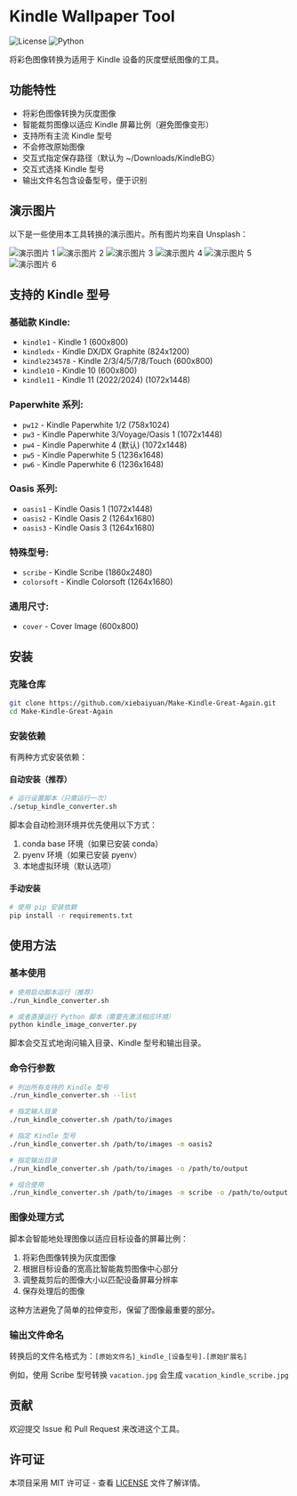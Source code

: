 # Kindle Wallpaper Tool

![License](https://img.shields.io/github/license/xiebaiyuan/Make-Kindle-Great-Again)
![Python](https://img.shields.io/badge/python-3.10+-blue.svg)

将彩色图像转换为适用于 Kindle 设备的灰度壁纸图像的工具。

## 功能特性

- 将彩色图像转换为灰度图像
- 智能裁剪图像以适应 Kindle 屏幕比例（避免图像变形）
- 支持所有主流 Kindle 型号
- 不会修改原始图像
- 交互式指定保存路径（默认为 ~/Downloads/KindleBG）
- 交互式选择 Kindle 型号
- 输出文件名包含设备型号，便于识别

## 演示图片

以下是一些使用本工具转换的演示图片。所有图片均来自 Unsplash：

![演示图片 1](demo_images/alexandre-chambon_in-united-states_shot-with-canon-canon-eos-700d-f5.6-1_100s-100iso-18.0mm_by-goodspleen_id-Tnp2tNJW_W8_kindle_pw4.jpg)
![演示图片 2](demo_images/alisha-hieb_in-bergen-norway_shot-with-nikon-corporation-nikon-d7000-f4.5-1_50s-1000iso-22.0mm_by-wildandinlove_id-qly35FEQwA4_kindle_pw4.jpg)
![演示图片 3](demo_images/anders-jildén_by-andersjilden_id-pyz7R5ntkeg_kindle_pw4.jpg)
![演示图片 4](demo_images/andrew-spencer_in-italy_shot-with-sony-ilce-7m2-f10.0-1_500s-200iso-28.0mm_by-iam_aspencer_id-2fBxIn9YniI_kindle_pw4.jpg)
![演示图片 5](demo_images/Dario-Jud-HXbAioPEVyQ-by-dariojud_-unsplash_kindle_pw4.jpg)
![演示图片 6](demo_images/jonathan-bean-sbZU1j31ggE_kindle_pw4.jpg)

## 支持的 Kindle 型号

### 基础款 Kindle:
- `kindle1` - Kindle 1 (600x800)
- `kindledx` - Kindle DX/DX Graphite (824x1200)
- `kindle234578` - Kindle 2/3/4/5/7/8/Touch (600x800)
- `kindle10` - Kindle 10 (600x800)
- `kindle11` - Kindle 11 (2022/2024) (1072x1448)

### Paperwhite 系列:
- `pw12` - Kindle Paperwhite 1/2 (758x1024)
- `pw3` - Kindle Paperwhite 3/Voyage/Oasis 1 (1072x1448)
- `pw4` - Kindle Paperwhite 4 (默认) (1072x1448)
- `pw5` - Kindle Paperwhite 5 (1236x1648)
- `pw6` - Kindle Paperwhite 6 (1236x1648)

### Oasis 系列:
- `oasis1` - Kindle Oasis 1 (1072x1448)
- `oasis2` - Kindle Oasis 2 (1264x1680)
- `oasis3` - Kindle Oasis 3 (1264x1680)

### 特殊型号:
- `scribe` - Kindle Scribe (1860x2480)
- `colorsoft` - Kindle Colorsoft (1264x1680)

### 通用尺寸:
- `cover` - Cover Image (600x800)

## 安装

### 克隆仓库

```bash
git clone https://github.com/xiebaiyuan/Make-Kindle-Great-Again.git
cd Make-Kindle-Great-Again
```

### 安装依赖

有两种方式安装依赖：

#### 自动安装（推荐）

```bash
# 运行设置脚本（只需运行一次）
./setup_kindle_converter.sh
```

脚本会自动检测环境并优先使用以下方式：
1. conda base 环境（如果已安装 conda）
2. pyenv 环境（如果已安装 pyenv）
3. 本地虚拟环境（默认选项）

#### 手动安装

```bash
# 使用 pip 安装依赖
pip install -r requirements.txt
```

## 使用方法

### 基本使用

```bash
# 使用启动脚本运行（推荐）
./run_kindle_converter.sh

# 或者直接运行 Python 脚本（需要先激活相应环境）
python kindle_image_converter.py
```

脚本会交互式地询问输入目录、Kindle 型号和输出目录。

### 命令行参数

```bash
# 列出所有支持的 Kindle 型号
./run_kindle_converter.sh --list

# 指定输入目录
./run_kindle_converter.sh /path/to/images

# 指定 Kindle 型号
./run_kindle_converter.sh /path/to/images -m oasis2

# 指定输出目录
./run_kindle_converter.sh /path/to/images -o /path/to/output

# 组合使用
./run_kindle_converter.sh /path/to/images -m scribe -o /path/to/output
```

### 图像处理方式

脚本会智能地处理图像以适应目标设备的屏幕比例：

1. 将彩色图像转换为灰度图像
2. 根据目标设备的宽高比智能裁剪图像中心部分
3. 调整裁剪后的图像大小以匹配设备屏幕分辨率
4. 保存处理后的图像

这种方法避免了简单的拉伸变形，保留了图像最重要的部分。

### 输出文件命名

转换后的文件名格式为：`[原始文件名]_kindle_[设备型号].[原始扩展名]`

例如，使用 Scribe 型号转换 `vacation.jpg` 会生成 `vacation_kindle_scribe.jpg`

## 贡献

欢迎提交 Issue 和 Pull Request 来改进这个工具。

## 许可证

本项目采用 MIT 许可证 - 查看 [LICENSE](LICENSE) 文件了解详情。